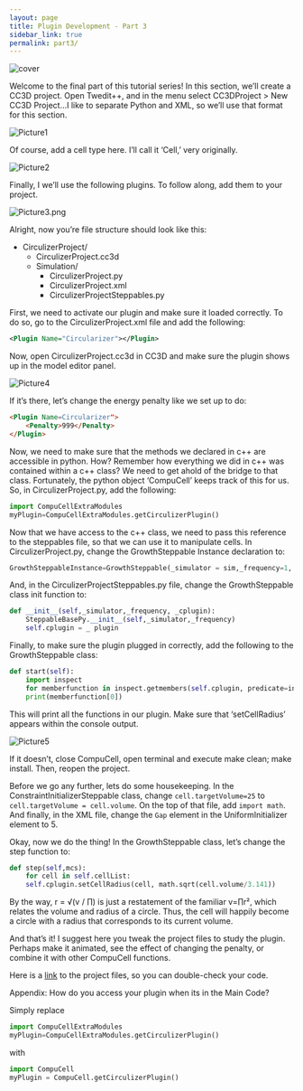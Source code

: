 ```yaml
---
layout: page
title: Plugin Development - Part 3
sidebar_link: true
permalink: part3/
---
```


![cover](https://cc3dadvancedtuts.files.wordpress.com/2015/12/interestingimage3.png)

Welcome to the final part of this tutorial series! In this section, we’ll create a CC3D project. Open Twedit++, and in the menu select CC3DProject > New CC3D Project…I like to separate Python and XML, so we’ll use that format for this section.

![Picture1](https://cc3dadvancedtuts.files.wordpress.com/2015/12/picture1.png?w=300&h=212)

Of course, add a cell type here. I’ll call it ‘Cell,’ very originally.

![Picture2](https://cc3dadvancedtuts.files.wordpress.com/2015/12/picture2.png?w=300&h=250)

Finally, I we’ll use the following plugins. To follow along, add them to your project.

![Picture3.png](https://cc3dadvancedtuts.files.wordpress.com/2015/12/picture3.png?w=736)

Alright, now you’re file structure should look like this:

- CirculizerProject/
  - CirculizerProject.cc3d
  - Simulation/
    - CirculizerProject.py
    - CirculizerProject.xml
    - CirculizerProjectSteppables.py

First, we need to activate our plugin and make sure it loaded correctly. To do so, go to the CirculizerProject.xml file and add the following:

````xml
<Plugin Name="Circularizer"></Plugin>
````

Now, open CirculizerProject.cc3d in CC3D and make sure the plugin shows up in the model editor panel.

![Picture4](https://cc3dadvancedtuts.files.wordpress.com/2015/12/picture4.png?w=300&h=227)

If it’s there, let’s change the energy penalty like we set up to do:

````html
<Plugin Name=Circularizer">
    <Penalty>999</Penalty>
</Plugin>
````

Now, we need to make sure that the methods we declared in c++ are accessible in python. How? Remember how everything we did in c++ was contained within a c++ class? We need to get ahold of the bridge to that class. Fortunately, the python object ‘CompuCell’ keeps track of this for us. So, in CirculizerProject.py, add the following:

````python
import CompuCellExtraModules
myPlugin=CompuCellExtraModules.getCirculizerPlugin()
````

Now that we have access to the c++ class, we need to pass this reference to the steppables file, so that we can use it to manipulate cells. In CirculizerProject.py, change the GrowthSteppable Instance declaration to:

````python
GrowthSteppableInstance=GrowthSteppable(_simulator = sim,_frequency=1, _cplugin = myPlugin)
````

And, in the CirculizerProjectSteppables.py file, change the
GrowthSteppable class init function  to:

````python
def __init__(self,_simulator,_frequency, _cplugin):
    SteppableBasePy.__init__(self,_simulator,_frequency)
    self.cplugin = _ plugin
````

Finally, to make sure the plugin plugged in correctly, add the following to the GrowthSteppable class:

````python
def start(self):
    import inspect
    for memberfunction in inspect.getmembers(self.cplugin, predicate=inspect.ismethod):
    print(memberfunction[0])
````

This will print all the functions in our plugin. Make sure that ‘setCellRadius’ appears within the console output.

![Picture5](https://cc3dadvancedtuts.files.wordpress.com/2015/12/picture51.png?w=257&h=300)

If it doesn’t, close CompuCell, open terminal and execute make clean; make install. Then, reopen the project.

Before we go any further, lets do some housekeeping. In the ConstraintInitializerSteppable class, change `cell.targetVolume=25` to `cell.targetVolume = cell.volume`. On the top of that file, add `import math`. And finally, in the XML file, change the `Gap` element in the UniformInitializer element to 5.

Okay, now we do the thing! In the GrowthSteppable class, let’s change the step function to:

````python
def step(self,mcs):
    for cell in self.cellList:
    self.cplugin.setCellRadius(cell, math.sqrt(cell.volume/3.141))
````

By the way, r = √(v / ∏) is just a restatement of the familiar v=∏r², which relates the volume and radius of a circle. Thus, the cell will happily become a circle with a radius that corresponds to its current volume.

And that’s it! I suggest here you tweak the project files to study the plugin. Perhaps make it animated, see the effect of changing the penalty, or combine it with other CompuCell functions.

Here is a [link](https://www.dropbox.com/s/91f0n998f9n6ftf/Circulizer.zip?dl=0) to the project files, so you can double-check your code.

Appendix: How do you access your plugin when its in the Main Code?

Simply replace

````python
import CompuCellExtraModules
myPlugin=CompuCellExtraModules.getCirculizerPlugin()
````

with

````python
import CompuCell
myPlugin = CompuCell.getCirculizerPlugin()
````
